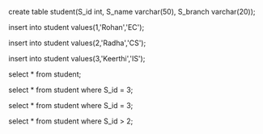 create table student(S_id int, S_name varchar(50), S_branch varchar(20));

insert into student values(1,'Rohan','EC');

insert into student values(2,'Radha','CS');

insert into student values(3,'Keerthi','IS');

select * from student;

select * from student where S_id = 3;

select * from student where S_id = 3;

select * from student where S_id > 2;

